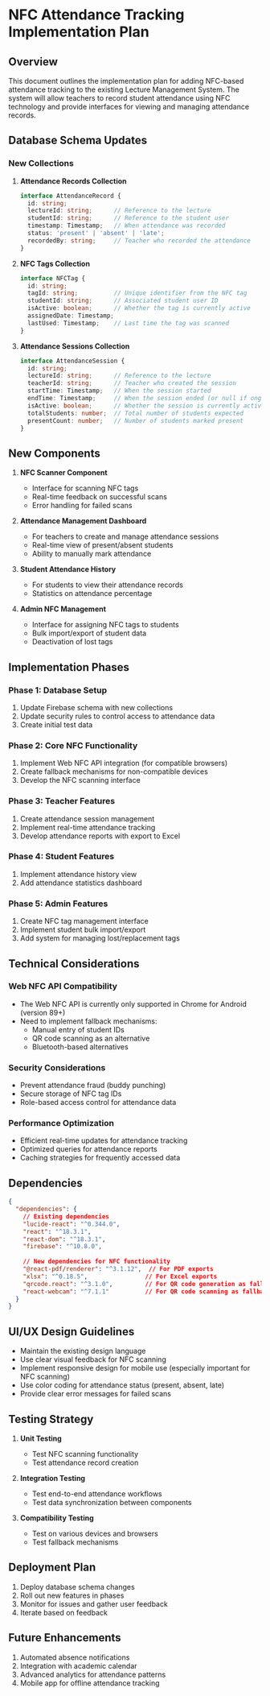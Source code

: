 # NFC Attendance Tracking Implementation Plan

## Overview
This document outlines the implementation plan for adding NFC-based attendance tracking to the existing Lecture Management System. The system will allow teachers to record student attendance using NFC technology and provide interfaces for viewing and managing attendance records.

## Database Schema Updates

### New Collections

1. **Attendance Records Collection**
   ```typescript
   interface AttendanceRecord {
     id: string;
     lectureId: string;      // Reference to the lecture
     studentId: string;      // Reference to the student user
     timestamp: Timestamp;   // When attendance was recorded
     status: 'present' | 'absent' | 'late';
     recordedBy: string;     // Teacher who recorded the attendance
   }
   ```

2. **NFC Tags Collection**
   ```typescript
   interface NFCTag {
     id: string;
     tagId: string;          // Unique identifier from the NFC tag
     studentId: string;      // Associated student user ID
     isActive: boolean;      // Whether the tag is currently active
     assignedDate: Timestamp;
     lastUsed: Timestamp;    // Last time the tag was scanned
   }
   ```

3. **Attendance Sessions Collection**
   ```typescript
   interface AttendanceSession {
     id: string;
     lectureId: string;      // Reference to the lecture
     teacherId: string;      // Teacher who created the session
     startTime: Timestamp;   // When the session started
     endTime: Timestamp;     // When the session ended (or null if ongoing)
     isActive: boolean;      // Whether the session is currently active
     totalStudents: number;  // Total number of students expected
     presentCount: number;   // Number of students marked present
   }
   ```

## New Components

1. **NFC Scanner Component**
   - Interface for scanning NFC tags
   - Real-time feedback on successful scans
   - Error handling for failed scans

2. **Attendance Management Dashboard**
   - For teachers to create and manage attendance sessions
   - Real-time view of present/absent students
   - Ability to manually mark attendance

3. **Student Attendance History**
   - For students to view their attendance records
   - Statistics on attendance percentage

4. **Admin NFC Management**
   - Interface for assigning NFC tags to students
   - Bulk import/export of student data
   - Deactivation of lost tags

## Implementation Phases

### Phase 1: Database Setup
1. Update Firebase schema with new collections
2. Update security rules to control access to attendance data
3. Create initial test data

### Phase 2: Core NFC Functionality
1. Implement Web NFC API integration (for compatible browsers)
2. Create fallback mechanisms for non-compatible devices
3. Develop the NFC scanning interface

### Phase 3: Teacher Features
1. Create attendance session management
2. Implement real-time attendance tracking
3. Develop attendance reports with export to Excel

### Phase 4: Student Features
1. Implement attendance history view
2. Add attendance statistics dashboard

### Phase 5: Admin Features
1. Create NFC tag management interface
2. Implement student bulk import/export
3. Add system for managing lost/replacement tags

## Technical Considerations

### Web NFC API Compatibility
- The Web NFC API is currently only supported in Chrome for Android (version 89+)
- Need to implement fallback mechanisms:
  - Manual entry of student IDs
  - QR code scanning as an alternative
  - Bluetooth-based alternatives

### Security Considerations
- Prevent attendance fraud (buddy punching)
- Secure storage of NFC tag IDs
- Role-based access control for attendance data

### Performance Optimization
- Efficient real-time updates for attendance tracking
- Optimized queries for attendance reports
- Caching strategies for frequently accessed data

## Dependencies

```json
{
  "dependencies": {
    // Existing dependencies
    "lucide-react": "^0.344.0",
    "react": "^18.3.1",
    "react-dom": "^18.3.1",
    "firebase": "^10.8.0",
    
    // New dependencies for NFC functionality
    "@react-pdf/renderer": "^3.1.12",  // For PDF exports
    "xlsx": "^0.18.5",                // For Excel exports
    "qrcode.react": "^3.1.0",         // For QR code generation as fallback
    "react-webcam": "^7.1.1"          // For QR code scanning as fallback
  }
}
```

## UI/UX Design Guidelines

- Maintain the existing design language
- Use clear visual feedback for NFC scanning
- Implement responsive design for mobile use (especially important for NFC scanning)
- Use color coding for attendance status (present, absent, late)
- Provide clear error messages for failed scans

## Testing Strategy

1. **Unit Testing**
   - Test NFC scanning functionality
   - Test attendance record creation

2. **Integration Testing**
   - Test end-to-end attendance workflows
   - Test data synchronization between components

3. **Compatibility Testing**
   - Test on various devices and browsers
   - Test fallback mechanisms

## Deployment Plan

1. Deploy database schema changes
2. Roll out new features in phases
3. Monitor for issues and gather user feedback
4. Iterate based on feedback

## Future Enhancements

1. Automated absence notifications
2. Integration with academic calendar
3. Advanced analytics for attendance patterns
4. Mobile app for offline attendance tracking